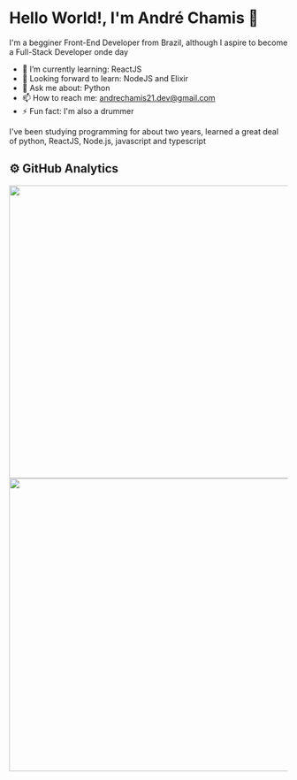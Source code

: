 # Hello World!, I'm André Chamis 👋

I'm a begginer Front-End Developer from Brazil, although I aspire to become a Full-Stack Developer onde day

- 🌱 I’m currently learning: ReactJS
- 🔭 Looking forward to learn: NodeJS and Elixir
- 💬 Ask me about: Python
- 📫 How to reach me: andrechamis21.dev@gmail.com
- ⚡ Fun fact: I'm also a drummer

I've been studying programming for about two years, learned a great deal of python, ReactJS, Node.js, javascript and typescript

## ⚙️ GitHub Analytics
<div align="center" dir="auto">
  <a href="https://github.com/anuraghazra/github-readme-stats" target="blank">
  <img width="530em" align="center" src="https://github-readme-stats.vercel.app/api?username=afchamis21&show_icons=true&theme=algolia" style="max-width: 100%;">
</a>
  <a href="https://github.com/anuraghazra/convoychat" target="blank">
  <img width="530em" align="center" src="https://github-readme-stats.vercel.app/api/top-langs/?username=afchamis21&layout=compact&theme=algolia&card_width=445px&card" style="max-width: 100%;">
  </a>
</div>


